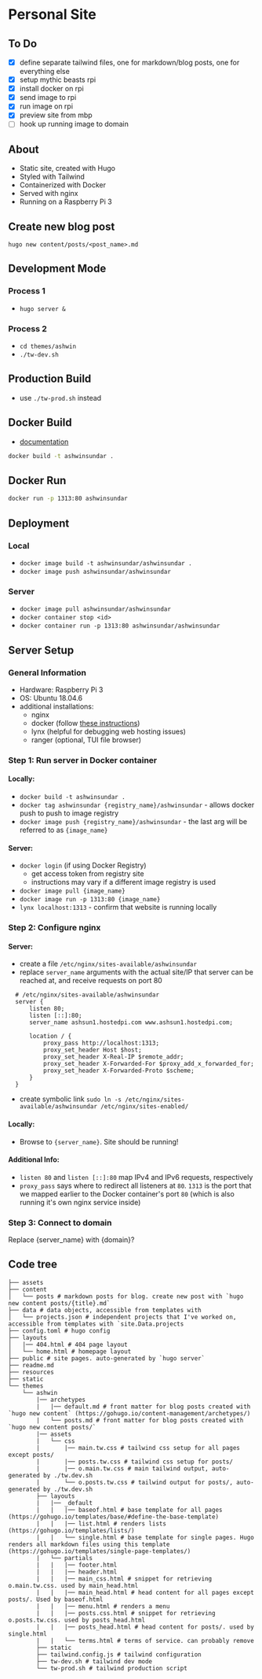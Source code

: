 # Personal Site

## To Do

- [x] define separate tailwind files, one for markdown/blog posts, one for everything else
- [x] setup mythic beasts rpi
- [x] install docker on rpi
- [x] send image to rpi
- [x] run image on rpi
- [x] preview site from mbp
- [ ] hook up running image to domain

## About

- Static site, created with Hugo
- Styled with Tailwind
- Containerized with Docker
- Served with nginx
- Running on a Raspberry Pi 3

## Create new blog post

`hugo new content/posts/<post_name>.md`

## Development Mode

### Process 1

- `hugo server &`

### Process 2

- `cd themes/ashwin`
- `./tw-dev.sh`

## Production Build

- use `./tw-prod.sh` instead

## Docker Build

- [documentation](https://hugomods.com/docs/docker/)

```sh
docker build -t ashwinsundar .
```

## Docker Run

```sh
docker run -p 1313:80 ashwinsundar
```
## Deployment

### Local

- `docker image build -t ashwinsundar/ashwinsundar .`
- `docker image push ashwinsundar/ashwinsundar`

### Server

- `docker image pull ashwinsundar/ashwinsundar`
- `docker container stop <id>`
- `docker container run -p 1313:80 ashwinsundar/ashwinsundar`

## Server Setup

### General Information

- Hardware: Raspberry Pi 3
- OS: Ubuntu 18.04.6
- additional installations:
  - nginx
  - docker (follow [these instructions](https://docs.docker.com/engine/install/ubuntu/))
  - lynx (helpful for debugging web hosting issues)
  - ranger (optional, TUI file browser)


### Step 1: Run server in Docker container

#### Locally:

- `docker build -t ashwinsundar .`
- `docker tag ashwinsundar {registry_name}/ashwinsundar` - allows docker push to push to image registry
- `docker image push {registry_name}/ashwinsundar` - the last arg will be referred to as `{image_name}`

#### Server:

- `docker login` (if using Docker Registry)
  - get access token from registry site
  - instructions may vary if a different image registry is used
- `docker image pull {image_name}` 
- `docker image run -p 1313:80 {image_name}`
- `lynx localhost:1313` - confirm that website is running locally

### Step 2: Configure nginx

#### Server:

- create a file `/etc/nginx/sites-available/ashwinsundar`
- replace `server_name` arguments with the actual site/IP that server can be reached at, and receive requests on port 80

```nginx
  # /etc/nginx/sites-available/ashwinsundar
  server {
      listen 80;
      listen [::]:80;
      server_name ashsun1.hostedpi.com www.ashsun1.hostedpi.com;

      location / {
          proxy_pass http://localhost:1313;
          proxy_set_header Host $host;
          proxy_set_header X-Real-IP $remote_addr;
          proxy_set_header X-Forwarded-For $proxy_add_x_forwarded_for;
          proxy_set_header X-Forwarded-Proto $scheme;
      }
  }
```

- create symbolic link `sudo ln -s /etc/nginx/sites-available/ashwinsundar /etc/nginx/sites-enabled/`

#### Locally:

- Browse to `{server_name}`. Site should be running!

#### Additional Info:

- `listen 80` and `listen [::]:80` map IPv4 and IPv6 requests, respectively
- `proxy_pass` says where to redirect all listeners at `80`. `1313` is the port that we mapped earlier to the Docker container's port `80` (which is also running it's own nginx service inside)

### Step 3: Connect to domain

Replace {server_name} with {domain}?


## Code tree

```shell
├── assets
├── content
│   └── posts # markdown posts for blog. create new post with `hugo new content posts/{title}.md`
├── data # data objects, accessible from templates with
│   └── projects.json # independent projects that I've worked on, accessible from templates with `site.Data.projects
├── config.toml # hugo config
├── layouts
│   |── 404.html # 404 page layout
│   └── home.html # homepage layout
├── public # site pages. auto-generated by `hugo server`
├── readme.md
├── resources
├── static
└── themes
    └── ashwin
        |── archetypes
        |   |── default.md # front matter for blog posts created with `hugo new content` (https://gohugo.io/content-management/archetypes/)
        |   └── posts.md # front matter for blog posts created with `hugo new content posts/`
        |── assets
        |   └── css
        |       |── main.tw.css # tailwind css setup for all pages except posts/ 
        |       |── posts.tw.css # tailwind css setup for posts/
        |       |── o.main.tw.css # main tailwind output, auto-generated by ./tw.dev.sh
        |       └── o.posts.tw.css # tailwind output for posts/, auto-generated by ./tw.dev.sh
        ├── layouts
        |   |── _default
        |   |   |── baseof.html # base template for all pages (https://gohugo.io/templates/base/#define-the-base-template)
        |   |   |── list.html # renders lists (https://gohugo.io/templates/lists/)
        |   |   └── single.html # base template for single pages. Hugo renders all markdown files using this template (https://gohugo.io/templates/single-page-templates/)
        |   └── partials
        |   |   |── footer.html
        |   |   |── header.html
        |   |   |── main_css.html # snippet for retrieving o.main.tw.css. used by main_head.html
        |   |   |── main_head.html # head content for all pages except posts/. Used by baseof.html
        |   |   |── menu.html # renders a menu
        |   |   |── posts.css.html # snippet for retrieving o.posts.tw.css. used by posts_head.html
        |   |   |── posts_head.html # head content for posts/. used by single.html
        |   |   └── terms.html # terms of service. can probably remove
        ├── static
        ├── tailwind.config.js # tailwind configuration
        ├── tw-dev.sh # tailwind dev mode
        └── tw-prod.sh # tailwind production script
```
